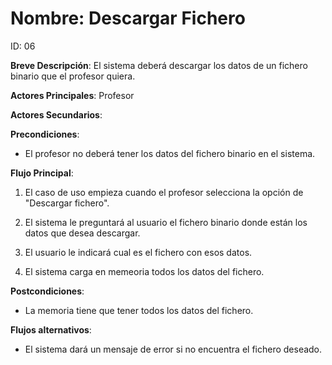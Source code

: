 # Nombre: Descargar Fichero

ID: 06

**Breve Descripción**: El sistema deberá descargar los datos de un fichero binario que el profesor quiera.

**Actores Principales**: Profesor

**Actores Secundarios**: 

**Precondiciones**:

   * El profesor no deberá tener los datos del fichero binario en el sistema.

**Flujo Principal**:

   1. El caso de uso empieza cuando el profesor selecciona la opción de "Descargar fichero".

   2. El sistema le preguntará al usuario el fichero binario donde están los datos que desea descargar.

   3. El usuario le indicará cual es el fichero con esos datos.

   4. El sistema carga en memeoria todos los datos del fichero.

**Postcondiciones**:

   * La memoria tiene que tener todos los datos del fichero.

**Flujos alternativos**:

   * El sistema dará un mensaje de error si no encuentra el fichero deseado.
